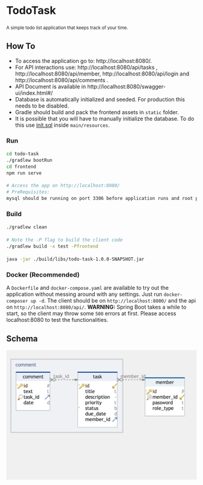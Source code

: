 # TodoTask

<small>A simple todo list application that keeps track of your time.</small>
## How To
- To access the application go to: http://localhost:8080/.
- For API interactions use: http://localhost:8080/api/tasks , http://localhost:8080/api/member, http://localhost:8080/api/login and http://localhost:8080/api/comments .
- API Document is available in http://localhost:8080/swagger-ui/index.html#/
- Database is automatically initialized and seeded. For production this needs to be disabled.
- Gradle should build and pack the frontend assets in `static` folder.
- It is possible that you will have to manually initialize the database. To do this use [init.sql](src/main/resources/init.sql) inside `main/resources`.

### Run

```bash
cd todo-task
./gradlew bootRun
cd frontend
npm run serve

# Access the app on http://localhost:8080/
# PreRequisites:
mysql should be running on port 3306 before application runs and root password must be 1234
```

### Build

```bash
./gradlew clean

# Note the -P flag to build the client code
./gradlew build -x test -Pfrontend

java -jar ./build/libs/todo-task-1.0.0-SNAPSHOT.jar
```

### Docker (Recommended)
A `Dockerfile` and `docker-compose.yaml` are available to try out the application without messing around with any settings.
Just run `docker-composer up -d`. The client should be on `http://localhost:8000/` and the api on `http://localhost:8080/api/`.
**WARNING:** Spring Boot takes a while to start, so the client may throw some `500` errors at first.
Please access localhost:8080 to test the functionalities.
## Schema

![SQL Schema](./screenshots/schema_img.png)
